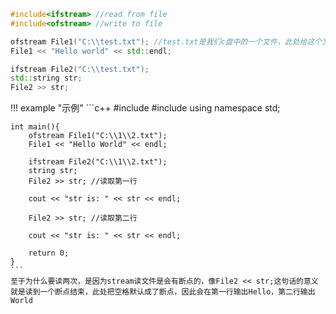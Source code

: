 ```c++
#include<ifstream> //read from file
#include<ofstream> //write to file

ofstream File1("C:\\test.txt"); //test.txt是我们c盘中的一个文件，此处给这个文件取了个别名
File1 << "Hello world" << std::endl;

ifstream File2("C:\\test.txt");
std::string str;
File2 >> str;
```

!!! example "示例"
    ```c++
    #include<iostream>
    #include<fstream>
    using namespace std;
    
    int main(){
        ofstream File1("C:\\1\\2.txt");
        File1 << "Hello World" << endl;
        
        ifstream File2("C:\\1\\2.txt");
        string str;
        File2 >> str; //读取第一行
        
        cout << "str is: " << str << endl;
        
        File2 >> str; //读取第二行
        
        cout << "str is: " << str << endl;
        
        return 0;
    }
    ```
    至于为什么要读两次，是因为stream读文件是会有断点的，像File2 << str;这句话的意义就是读到一个断点结束，此处把空格默认成了断点，因此会在第一行输出Hello，第二行输出World